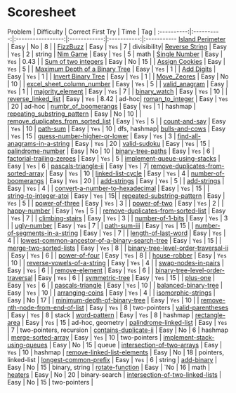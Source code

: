 # Scoresheet

Problem     | Difficulty | Correct First Try | Time | Tag |
:----------:|:----------:|:-----------------:|:------------:|:-----------:|:-----------
[Island Perimeter](https://leetcode.com/problems/island-perimeter/) | Easy | No | 8 | |
[FizzBuzz](https://leetcode.com/problems/fizz-buzz/) | Easy | `Yes` | 7 | divisibility|
[Reverse String](https://leetcode.com/problems/reverse-string/) | Easy | `Yes` | 2 | string |
[Nim Game](https://leetcode.com/problems/nim-game/) | Easy | `Yes` | 5 | math |
[Single Number](https://leetcode.com/problems/single-number/) | Easy | `Yes` | 0.43 | |
[Sum of two integers](https://leetcode.com/problems/sum-of-two-integers/) | Easy | No | 15 |  |
[Assign Cookies](https://leetcode.com/problems/assign-cookies/) | Easy | `Yes` | 5 |  |
[Maximum Depth of a Binary Tree](https://leetcode.com/problems/maximum-depth-of-binary-tree/) | Easy | `Yes` | 1 | |
[Add Digits](https://leetcode.com/problems/add-digits/Easy) | Easy | `Yes` | 1 | |
[Invert Binary Tree](https://leetcode.com/problems/invert-binary-tree/) | Easy | `Yes` | 1 | |
[Move_Zeores](https://leetcode.com/problems/move-zeroes/) | Easy | No | 10 | |
[excel_sheet_column_number](https://leetcode.com/problems/excel-sheet-column-number/) | Easy | `Yes` | 5 | |
[valid_anagram](https://leetcode.com/problems/valid-anagram/) | Easy | `Yes` | 1 | |
[majority_element](https://leetcode.com/problems/majority-element/) | Easy | `Yes` | 7 | |
[binary_watch](https://leetcode.com/problems/binary-watch/) | Easy | `Yes` | 10 | |
[reverse_linked_list](https://leetcode.com/problems/reverse-linked-list/) | Easy | `Yes` | 8.42 | ad-hoc|
[roman_to_integer](https://leetcode.com/problems/roman-to-integer/) | Easy | `Yes` | 20 | ad-hoc |
[numbr_of_boomerangs]() | Easy | `Yes` | 1 | hashmap |
[repeating_substring_pattern](https://leetcode.com/problems/repeated-substring-pattern/) | Easy | No | 10 | |
[remove_duplicates_from_sorted_list](https://leetcode.com/problems/remove-duplicates-from-sorted-list/) | Easy | `Yes` | 5 | |
[count-and-say](https://leetcode.com/problems/count-and-say/) | Easy | `Yes` | 10 |
[path-sum](https://leetcode.com/problems/path-sum/) | Easy | `Yes` | 10 | dfs, hashmap|
[bulls-and-cows](https://leetcode.com/problems/bulls-and-cows/) | Easy | `Yes` | 15 |
[guess-number-higher-or-lower](https://leetcode.com/problems/guess-number-higher-or-lower/) | Easy | `Yes` | 3 |
[find-all-anagrams-in-a-string](https://leetcode.com/problems/find-all-anagrams-in-a-string/) | Easy | `Yes` | 20 |
[valid-sudoku](https://leetcode.com/problems/valid-sudoku/) | Easy | `Yes` | 15 |
[palindrome-number](https://leetcode.com/problems/palindrome-number/) | Easy | No | 10 |
[binary-tree-paths](https://leetcode.com/problems/binary-tree-paths/) | Easy | `Yes` | 6 |
[factorial-trailing-zeroes](https://leetcode.com/problems/factorial-trailing-zeroes/) | Easy | `Yes` | 5 |
[implement-queue-using-stacks](https://leetcode.com/problems/implement-queue-using-stacks/) | Easy | `Yes` | 6 |
[pascals-triangle-ii](https://leetcode.com/problems/pascals-triangle-ii/) | Easy | `Yes` | 7|
[remove-duplicates-from-sorted-array](https://leetcode.com/problems/remove-duplicates-from-sorted-array/) | Easy | `Yes` | 10 |
[linked-list-cycle](https://leetcode.com/problems/linked-list-cycle/) | Easy | `Yes` | 4 |
[number-of-boomerangs](https://leetcode.com/problems/number-of-boomerangs/) | Easy | `Yes` | 20 | |
[add-strings](https://leetcode.com/problems/add-strings/) | Easy | `Yes` | 5 | |
[add-strings](https://leetcode.com/problems/add-strings/) | Easy | `Yes` | 4 | |
[convert-a-number-to-hexadecimal](https://leetcode.com/problems/convert-a-number-to-hexadecimal/) | Easy | `Yes` | 15 | |
[string-to-integer-atoi](https://leetcode.com/problems/string-to-integer-atoi/) | Easy | `Yes` | 15| |
[repeated-substring-pattern](https://leetcode.com/problems/repeated-substring-pattern/) | Easy | `Yes` | 5 | |
[power-of-three](https://leetcode.com/problems/power-of-three/) | Easy | `Yes` | 3 | |
[power-of-two](https://leetcode.com/problems/power-of-two/) | Easy | `Yes` | 2 | |
[happy-number](https://leetcode.com/problems/happy-number/) | Easy | `Yes` | 5 | |
[remove-duplicates-from-sorted-list](https://leetcode.com/problems/remove-duplicates-from-sorted-list/) | Easy | `Yes` | 7 | |
[climbing-stairs](https://leetcode.com/problems/climbing-stairs/) | Easy | `Yes` | 3 | |
[number-of-1-bits](https://leetcode.com/problems/number-of-1-bits/) | Easy | `Yes` | 3 | |
[ugly-number](https://leetcode.com/problems/ugly-number/) | Easy | `Yes` | 7 | |
[path-sum-iii](https://leetcode.com/problems/path-sum-iii/) | Easy | `Yes` | 15 | |
[number-of-segments-in-a-string](https://leetcode.com/problems/number-of-segments-in-a-string/) | Easy | `Yes` | 7 | |
[length-of-last-word](https://leetcode.com/problems/length-of-last-word/) | Easy | `Yes` | 4 | |
[lowest-common-ancestor-of-a-binary-search-tree](https://leetcode.com/problems/lowest-common-ancestor-of-a-binary-search-tree/) | Easy | `Yes` | 15 | |
[merge-two-sorted-lists](https://leetcode.com/problems/merge-two-sorted-lists/) | Easy | `Yes` | 8 | |
[binary-tree-level-order-traversal-ii](https://leetcode.com/problems/binary-tree-level-order-traversal-ii/) | Easy | `Yes` | 6 | |
[power-of-four](https://leetcode.com/problems/power-of-four/) | Easy | `Yes` | 8 | |
[house-robber](https://leetcode.com/problems/house-robber/) | Easy | `Yes` | 10 | |
[reverse-vowels-of-a-string](https://leetcode.com/problems/reverse-vowels-of-a-string/) | Easy | `Yes` | 4 | |
[swap-nodes-in-pairs](https://leetcode.com/problems/swap-nodes-in-pairs/) | Easy | `Yes` | 6 | |
[remove-element](https://leetcode.com/problems/remove-element/) | Easy | `Yes` | 6 | |
[binary-tree-level-order-traversal](https://leetcode.com/problems/binary-tree-level-order-traversal/) | Easy | `Yes` | 6 | |
[symmetric-tree](https://leetcode.com/problems/symmetric-tree/) | Easy | `Yes` | 15 | |
[plus-one](https://leetcode.com/problems/plus-one/) | Easy | `Yes` | 6 | |
[pascals-triangle](https://leetcode.com/problems/pascals-triangle/) | Easy | `Yes` | 10 | |
[balanced-binary-tree](https://leetcode.com/problems/balanced-binary-tree/) | Easy | `Yes` | 10 | |
[arranging-coins](https://leetcode.com/problems/arranging-coins/) | Easy | `Yes` | 4 | |
[isomorphic-strings](https://leetcode.com/problems/isomorphic-strings/) | Easy | No | 17 | |
[minimum-depth-of-binary-tree](https://leetcode.com/problems/minimum-depth-of-binary-tree/) | Easy | `Yes` | 10 | |
[remove-nth-node-from-end-of-list](https://leetcode.com/problems/remove-nth-node-from-end-of-list/) | Easy | `Yes` | 8 | two-pointers |
[valid-parentheses](https://leetcode.com/problems/valid-parentheses/) | Easy | `Yes` | 8 | stack |
[word-pattern](https://leetcode.com/problems/word-pattern/) | Easy | `Yes` | 8 | hashmap |
[rectangle-area](https://leetcode.com/problems/rectangle-area/) | Easy | `Yes` | 15 | ad-hoc, geometry |
[palindrome-linked-list](https://leetcode.com/problems/palindrome-linked-list/) | Easy | `Yes` | 7 | two-pointers, recursion |
[contains-duplicate-ii](https://leetcode.com/problems/contains-duplicate-ii/) | Easy | No | 6 | hashmap |
[merge-sorted-array](https://leetcode.com/problems/merge-sorted-array/) | Easy | `Yes` | 10 | two-pointers |
[implement-stack-using-queues](https://leetcode.com/problems/implement-stack-using-queues/) | Easy | No | 15 | queue |
[intersection-of-two-arrays](https://leetcode.com/problems/intersection-of-two-arrays/) | Easy | `Yes` | 10 | hashmap |
[remove-linked-list-elements](https://leetcode.com/problems/remove-linked-list-elements/) | Easy | No | 18 | pointers, linked-list |
[longest-common-prefix](https://leetcode.com/problems/longest-common-prefix/) | Easy | `Yes` | 6 | string |
[add-binary](https://leetcode.com/problems/add-binary/) | Easy | No | 15 | binary, string |
[rotate-function](https://leetcode.com/problems/rotate-function/) | Easy | `No | 16 | math |
[heaters](https://leetcode.com/problems/heaters/) | Easy | No | 20 | binary-search |
[intersection-of-two-linked-lists](https://leetcode.com/problems/intersection-of-two-linked-lists/) | Easy | No | 15 | two-pointers |
